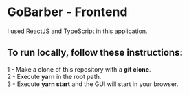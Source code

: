 # GoBarber - Frontend
I used ReactJS and TypeScript in this application.

## To run locally, follow these instructions:

1 - Make a clone of this repository with a **git clone**. <br />
2 - Execute **yarn** in the root path. <br />
3 - Execute **yarn start** and the GUI will start in your browser.


